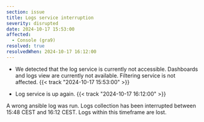 ```yaml
---
section: issue
title: Logs service interruption
severity: disrupted
date: 2024-10-17 15:53:00
affected:
  - Console (gra9)
resolved: true
resolvedWhen: 2024-10-17 16:12:00
---
```


- We detected that the log service is currently not accessible. Dashboards and logs view are currently not available. Filtering service is not affected. {{< track "2024-10-17 15:53:00" >}}  

- Log service is up again. {{< track "2024-10-17 16:12:00" >}}  

A wrong ansible log was run. Logs collection has been interrupted between 15:48 CEST and 16:12 CEST. Logs within this timeframe are lost.
